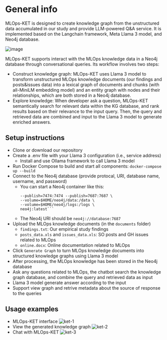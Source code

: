 # General info
MLOps-KET is designed to create knowledge graph from the unstructured data accumulated in our study and provide LLM-powered Q&A service. It is implemented based on the Langchain framework, Meta Llama 3 model, and Neo4j database. 

![image](https://github.com/user-attachments/assets/684fae8d-ceac-49f6-8ad1-293ded6b2012)

MLOps-KET supports interact with the MLOps knowledge data in a Neo4j database through conversational queries. Its workflow involves two steps: 
- Construct knowledge graph: MLOps-KET uses Llama 3 model to transform unstructured MLOps knowledge documents (our findings and posts&issues data) into a lexical graph of documents and chunks (with all-MiniLM embedding model) and an entity graph with nodes and their relationships, which are both stored in a Neo4j database.
- Explore knowledge: When developer ask a question, MLOps-KET semantically search for relevant data within the KG database, and rank results based on their relevance to the input query. Then, the query and retrieved data are combined and input to the Llama 3 model to generate enriched answers.

## Setup instructions
- Clone or download our repository
- Create a .env file with your Llama 3 configuration (i.e., service address)
  - Install and use Ollama framework to call Llama 3 model 
- Run Docker Compose to build and start all components: `docker-compose up --build`
- Connect to the Neo4j database (provide protocal, URI, database name, username, and password)
  - You can start a Neo4j container like this:
    ```docker run \
    --publish=7474:7474 --publish=7687:7687 \
    --volume=$HOME/neo4j/data:/data \
    --volume=$HOME/neo4j/logs:/logs \
    neo4j:latest```
  - The Neo4j URI should be `neo4j://database:7687`
- Upload the MLOps knowledge documents (in the `documents` folder)
  - `findings.txt`: Our empirical study findings
  - `posts_data.xls` and `issues_data.xls`: SO posts and GH issues related to MLOps
  - `online.docx`: Online documentation related to MLOps 
- Click `Generate Graph` to turn MLOps knowledge documents into structured knowledge graphs using Llama 3 model
- After processing, the MLOps knowledge has been stored in the Neo4j database
- Ask any questions related to MLOps, the chatbot search the knowledge graph database, and combine the query and retrieved data as input
- Llama 3 model generate answer according to the input
- Support view graph and retrive metadata about the source of response to the queries

## Usage examples
- MLOps-KET interface 
![ket-1](https://github.com/user-attachments/assets/5dfcc122-c712-4ac2-85f6-2da88d5ce110)
- View the generated knowledge graph
![ket-2](https://github.com/user-attachments/assets/17d6967a-d170-4311-a563-846e46e1e95c)
- Chat with MLOps-KET
![ket-3](https://github.com/user-attachments/assets/86b645a5-8f36-4b63-8767-34eea2140e58)

